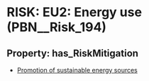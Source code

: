 # RISK: __EU2: Energy use__ (PBN__Risk_194)

## Property: has_RiskMitigation

* [Promotion of sustainable energy sources](PBN__RiskMitigation_234)

